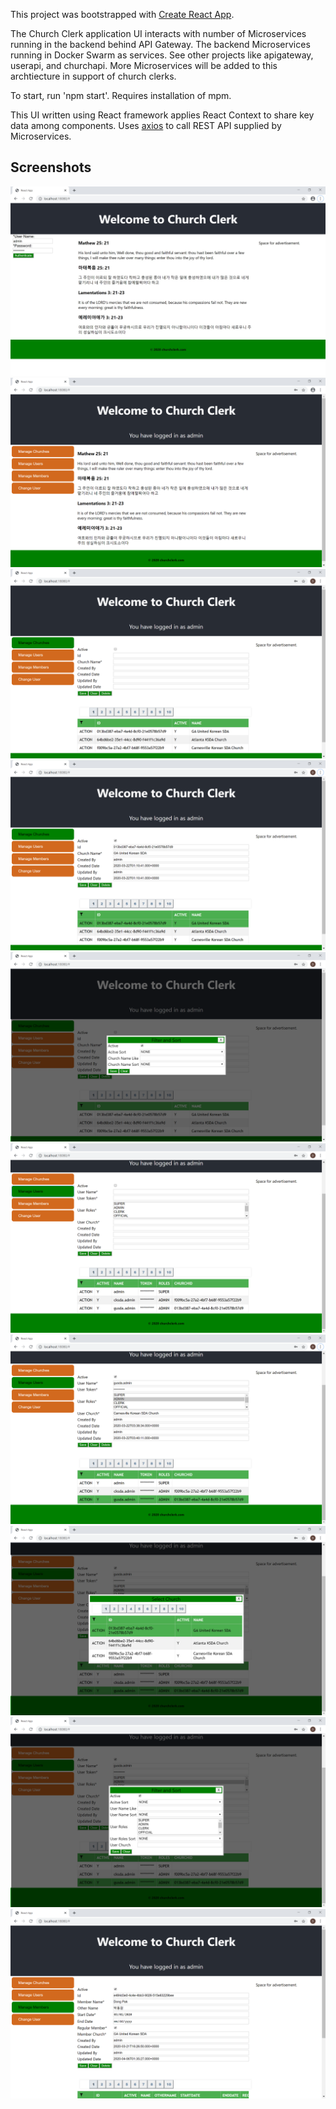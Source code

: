 This project was bootstrapped with [Create React App](https://github.com/facebook/create-react-app).

The Church Clerk application UI interacts with number of Microservices running in the backend behind
API Gateway.  The backend Microservices running in Docker Swarm as services.  See other projects like 
apigateway, userapi, and churchapi.  More Microservices will be added to this archtiecture in support of
church clerks.

To start, run 'npm start'.  Requires installation of mpm.

This UI written using React framework applies React Context to share key data among components.
Uses [axios](https://github.com/axios/axios) to call REST API supplied by Microservices.


## Screenshots

 <img src="https://github.com/dongpak/churchui-react/blob/master/main.jpg"/>
 
 <img src="https://github.com/dongpak/churchui-react/blob/master/menu.png"/>

 <img src="https://github.com/dongpak/churchui-react/blob/master/managechurch.png"/>

 <img src="https://github.com/dongpak/churchui-react/blob/master/editchurch.png"/> 
 
 <img src="https://github.com/dongpak/churchui-react/blob/master/churchfilter.png"/> 
 
 <img src="https://github.com/dongpak/churchui-react/blob/master/manageuser.png"/>
 
 <img src="https://github.com/dongpak/churchui-react/blob/master/edituser.png"/> 
 
 <img src="https://github.com/dongpak/churchui-react/blob/master/churchselector.png"/>
 
 <img src="https://github.com/dongpak/churchui-react/blob/master/userfilter.png"/> 
 
  <img src="https://github.com/dongpak/churchui-react/blob/master/editmember.png"/> 